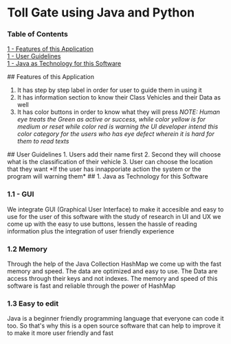 # Toll Gate using Java and Python
### Table of Contents  
[1 -  Features of this Application ](#head1)  
[1 - User Guidelines](#head2)  
[1 - Java as Technology for this Software](#head3)  

  



<a name="head1"/>
## Features of this Application 

1. It has step by step label in order for user to guide them in using it 
2. It has information section to know their Class Vehicles and their Data as well 
3. It has color buttons in order to know what they will press
*NOTE: Human eye treats the Green as active or success, while color yellow is for medium or reset while color red is warning the UI developer intend this color category for the users who has eye defect wherein it is hard for them to read texts*

<a name="head2"/>
## User Guidelines
1. Users add their name first 
2. Second they will choose what is the classification of their vehicle
3. User can choose the location that they want 
*If the user has innapporiate action the system or the program will warning them* 


<a name="head3"/>
## 1. Java as Technology for this Software 
<a name="head1"/>
 
### 1.1 - GUI 

We integrate GUI (Graphical User Interface) to make it accesible and easy to use for the user of this software with the study of research in UI and UX we come up with the easy to use buttons, lessen the hassle of reading information plus the integration of user friendly experience 

### 1.2 Memory 
Through the help of the Java Collection HashMap we come up with the fast memory and speed. The data are optimized and easy to use. The Data are access through their keys and not indexes. The memory and speed of this software is fast and reliable through the power of HashMap 


### 1.3 Easy to edit 
Java is a beginner friendly programming language that everyone can code it too. So that's why this is a open source software that can help to improve it to make it more user friendly and fast
 



